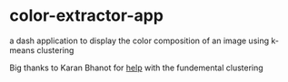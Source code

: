 # color-extractor-app
a dash application to display the color composition of an image using k-means clustering

Big thanks to Karan Bhanot for [help](https://towardsdatascience.com/color-identification-in-images-machine-learning-application-b26e770c4c71) with the fundemental clustering 
